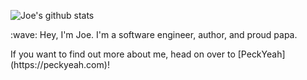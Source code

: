 ![Joe's github stats](https://github-readme-stats.vercel.app/api?username=fatcatt316&theme=dark&show_icons=true&hide=issues&count_private=true&hide_border=true) 

<p>:wave: Hey, I'm Joe. I'm a software engineer, author, and proud papa.</p>

<p>If you want to find out more about me, head on over to [PeckYeah](https://peckyeah.com)!</p>

<!--
**fatcatt316/fatcatt316** is a ✨ _special_ ✨ repository because its `README.md` (this file) appears on your GitHub profile.

Here are some ideas to get you started:

- 🔭 I’m currently working on ...
- 🌱 I’m currently learning ...
- 👯 I’m looking to collaborate on ...
- 🤔 I’m looking for help with ...
- 💬 Ask me about ...
- 📫 How to reach me: ...
- 😄 Pronouns: ...
- ⚡ Fun fact: ...
-->
